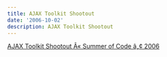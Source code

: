 ```yaml
---
title: AJAX Toolkit Shootout
date: '2006-10-02'
description: AJAX Toolkit Shootout
---
```


[AJAX Toolkit Shootout Â« Summer of Code â„¢ 2006][0]


[0]: http://summerofcode.wordpress.com/2006/07/01/ajax-toolkit-shootout/#comments
